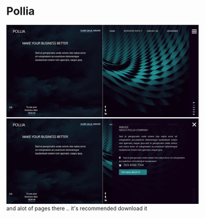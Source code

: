 # Pollia
![alt text](https://github.com/Walaa-Zahran/Pollia/blob/master/screencapture-file-C-Users-walaa-mohamed-Downloads-Pollia-master-docs-index-homepage8-html-2019-04-07-12_04_49.png)
![alt text](https://github.com/Walaa-Zahran/Pollia/blob/master/screencapture-file-C-Users-walaa-mohamed-Downloads-Pollia-master-docs-index-homepage8-html-2019-04-07-12_04_56.png)
and alot of pages there .. it's recommended download it
